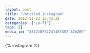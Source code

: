 ```yaml
---
layout: post
title: "Untitled Instagram"
date: 2012-11-23 13:43:38
categories: ["Lo-fi"]
tags: []
media_id: "331210737241483357_326209"
---
```


{% instagram %}
